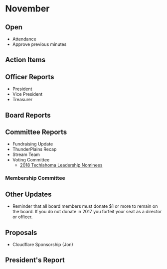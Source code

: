 # November

## Open
* Attendance
* Approve previous minutes

## Action Items

## Officer Reports
* President
* Vice President
* Treasurer

## Board Reports

## Committee Reports
* Fundraising Update
* ThunderPlains Recap
* Stream Team
* Voting Committee
  * [2018 Techlahoma Leadership Nominees](https://docs.google.com/spreadsheets/d/16npdEpYtj61tsBG2gvzhAhuNkSHvE--OhiGouOotSB0/edit#gid=0)

### Membership Committee

## Other Updates
- Reminder that all board members must donate $1 or more to remain on the board. If you do not donate in 2017 you forfeit your seat as a director or officer.

## Proposals
 - Cloudflare Sponsorship (Jon)

## President's Report 
